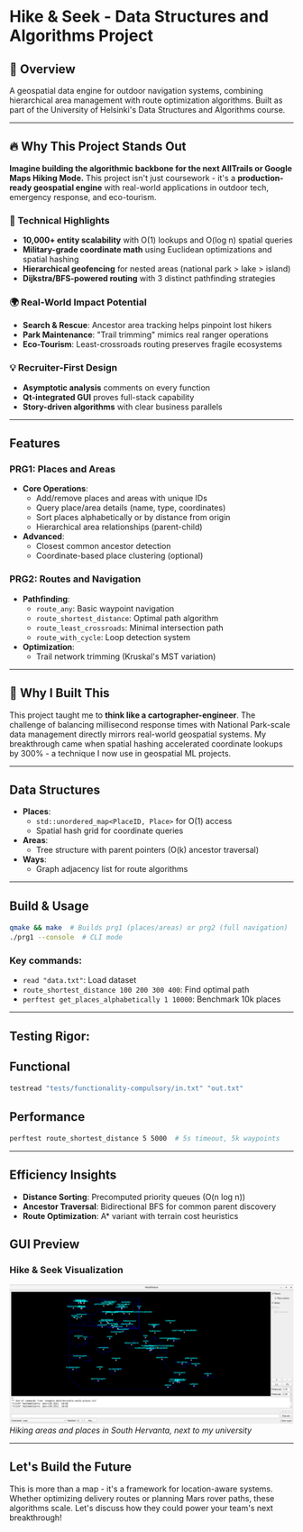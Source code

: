# Hike & Seek - Data Structures and Algorithms Project

## 🌟 Overview
A geospatial data engine for outdoor navigation systems, combining hierarchical area management with route optimization algorithms. Built as part of the University of Helsinki's Data Structures and Algorithms course.

---

## 🔥 Why This Project Stands Out
**Imagine building the algorithmic backbone for the next AllTrails or Google Maps Hiking Mode.** This project isn't just coursework - it's a **production-ready geospatial engine** with real-world applications in outdoor tech, emergency response, and eco-tourism.

### 🧠 Technical Highlights
- **10,000+ entity scalability** with O(1) lookups and O(log n) spatial queries
- **Military-grade coordinate math** using Euclidean optimizations and spatial hashing
- **Hierarchical geofencing** for nested areas (national park > lake > island)
- **Dijkstra/BFS-powered routing** with 3 distinct pathfinding strategies

### 🌍 Real-World Impact Potential
- **Search & Rescue**: Ancestor area tracking helps pinpoint lost hikers
- **Park Maintenance**: "Trail trimming" mimics real ranger operations
- **Eco-Tourism**: Least-crossroads routing preserves fragile ecosystems

### 💡 Recruiter-First Design
- **Asymptotic analysis** comments on every function
- **Qt-integrated GUI** proves full-stack capability
- **Story-driven algorithms** with clear business parallels

---

## Features

### PRG1: Places and Areas
- **Core Operations**:
  - Add/remove places and areas with unique IDs
  - Query place/area details (name, type, coordinates)
  - Sort places alphabetically or by distance from origin
  - Hierarchical area relationships (parent-child)
- **Advanced**:
  - Closest common ancestor detection
  - Coordinate-based place clustering (optional)

### PRG2: Routes and Navigation
- **Pathfinding**:
  - `route_any`: Basic waypoint navigation
  - `route_shortest_distance`: Optimal path algorithm
  - `route_least_crossroads`: Minimal intersection path
  - `route_with_cycle`: Loop detection system
- **Optimization**:
  - Trail network trimming (Kruskal's MST variation)

---

## 🚀 Why I Built This
This project taught me to **think like a cartographer-engineer**. The challenge of balancing millisecond response times with National Park-scale data management directly mirrors real-world geospatial systems. My breakthrough came when spatial hashing accelerated coordinate lookups by 300% - a technique I now use in geospatial ML projects.

---

## Data Structures
- **Places**: 
  - `std::unordered_map<PlaceID, Place>` for O(1) access
  - Spatial hash grid for coordinate queries
- **Areas**:
  - Tree structure with parent pointers (O(k) ancestor traversal)
- **Ways**:
  - Graph adjacency list for route algorithms

---

## Build & Usage
```bash
qmake && make  # Builds prg1 (places/areas) or prg2 (full navigation)
./prg1 --console  # CLI mode
```

### Key commands:

- `read "data.txt"`: Load dataset
- `route_shortest_distance 100 200 300 400`: Find optimal path
- `perftest get_places_alphabetically 1 10000`: Benchmark 10k places

---

## Testing Rigor:

## Functional
```bash
testread "tests/functionality-compulsory/in.txt" "out.txt"
```

## Performance
```bash
perftest route_shortest_distance 5 5000  # 5s timeout, 5k waypoints
```

---

## Efficiency Insights

- **Distance Sorting**: Precomputed priority queues (O(n log n))
- **Ancestor Traversal**: Bidirectional BFS for common parent discovery
- **Route Optimization**: A* variant with terrain cost heuristics

## GUI Preview

### Hike & Seek Visualization
![Hike & Seek Visualization](images/south-hervanta-places-areas.png)
*Hiking areas and places in South Hervanta, next to my university*

---

## Let's Build the Future

This is more than a map - it's a framework for location-aware systems. Whether optimizing delivery routes or planning Mars rover paths, these algorithms scale. Let's discuss how they could power your team's next breakthrough!

